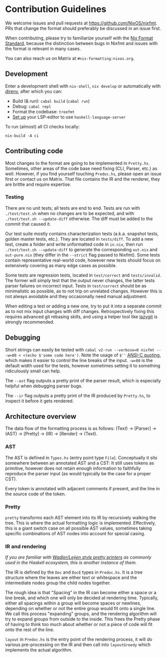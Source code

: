 # Contribution Guidelines

We welcome issues and pull requests at https://github.com/NixOS/nixfmt.
PRs that change the format should preferably be discussed in an issue first.

When contributing, please try to familiarize yourself with the [Nix Format Standard](https://github.com/NixOS/nixfmt/blob/master/standard.md), because the distinction between bugs in Nixfmt and issues with the format is relevant in many cases.

You can also reach us on Matrix at `#nix-formatting:nixos.org`.

## Development

Enter a development shell with `nix-shell`, `nix develop` or automatically with [direnv](https://direnv.net/), after which you can:
- Build (& run): `cabal build` (`cabal run`)
- Debug: `cabal repl`
- Format the codebase: `treefmt`
- [Set up](https://haskell-language-server.readthedocs.io/en/latest/configuration.html#configuring-your-editor) your LSP-editor to use `haskell-language-server`

To run (almost) all CI checks locally:
```
nix-build -A ci
```

## Contributing code

Most changes to the format are going to be implemented in `Pretty.hs`.
Sometimes, other areas of the code base need fixing (CLI, Parser, etc.) as well.
However, if you find yourself touching `Predoc.hs`, please open an issue first or contact us on Matrix.
That file contains the IR and the renderer, they are brittle and require expertise.

### Testing

There are no unit tests; all tests are end to end.
Tests are run with `./test/test.sh` when no changes are to be expected, and with `./test/test.sh --update-diff` otherwise.
The diff must be added to the commit that caused it.

Our test suite mostly contains characterization tests (a.k.a. snapshot tests, golden master tests, etc.).
They are located in `tests/diff`.
To add a new test, create a folder and write unformatted code in `in.nix`, then run `./test/test.sh --update-diff` to generate the corresponding `out.nix` and `out-pure.nix` (they differ in the `--strict` flag passed to Nixfmt).
Some tests contain representative real-world code, however new tests should focus on extensively covering as many edge cases as possible.

Some tests are regression tests, located in `test/correct` and `tests/invalid`.
The former will simply test that the output never changes, the latter tests parser failures on incorrect input.
Tests in `test/correct` should be as minimalistic as possible, as to not trip on unrelated changes.
However this is not always avoidable and they occasionally need manual adjustment.

When editing a test or adding a new one, try to put it into a separate commit as to not mix input changes with diff changes.
Retrospectively fixing this requires advanced git rebasing skills, and using a helper tool like [lazygit](https://github.com/jesseduffield/lazygit) is strongly recommended.

## Debugging

Short strings can easily be tested with `cabal v2-run --verbose=0 nixfmt -- -w=80 < <(echo $'some code here')`.
Note the usage of `$''` [ANSI-C quoting](https://www.gnu.org/software/bash/manual/html_node/ANSI_002dC-Quoting.html#ANSI_002dC-Quoting), which makes it easier to control the line breaks of the input.
`-w=80` is the default width used for the tests, however sometimes setting it to something ridiculously small can help.

The `--ast` flag outputs a pretty print of the parser result, which is especially helpful when debugging parser bugs.

The `--ir` flag outputs a pretty print of the IR produced by `Pretty.hs`, to inspect it before it gets rendered.

## Architecture overview

The data flow of the formatting process is as follows: (Text) → \[Parser\] → (AST) → \[Pretty\] → (IR) → \[Render\] → (Text).

### AST

The AST is defined in `Types.hs` (entry point type `File`).
Conceptually it sits somewhere between an annotated AST and a CST: It still uses tokens as primitive, however does not retain enough information to faithfully reproduce the parser input (as would typically be the case for a proper CST).

Every token is annotated with adjacent comments if present, and the line in the source code of the token.

### Pretty

`pretty` transforms each AST element into its IR by recursively walking the tree.
This is where the actual formatting logic is implemented.
Effectively, this is a giant switch case on all possible AST values, sometimes taking specific combinations of AST nodes into account for special casing.

### IR and rendering

*If you are familiar with [Wadler/Leijen style pretty printers](https://homepages.inf.ed.ac.uk/wadler/papers/prettier/prettier.pdf) as commonly used in the Haskell ecosystem, this is another instance of them.*

The IR is defined by the `Doc` and `DocE` types in `Predoc.hs`.
It is a tree structure where the leaves are either text or whitespace and the intermediate nodes group the child nodes together.

The rough idea is that "Spacing" in the IR can become either a space or a line break, and which one will only be decided at rendering time.
Typically, either all spacings within a group will become spaces or newlines, depending on whether or not the entire group would fit onto a single line.
We call this process "expanding" groups, and the rendering algorithm will try to expand groups from outside to the inside.
This frees the Pretty phase of having to think too much about whether or not a piece of code will fit onto the rest of the line.

`layout` in `Predoc.hs` is the entry point of the rendering process, it will do various pre-processing on the IR and then call into `layoutGreedy` which implements the actual algorithm.
